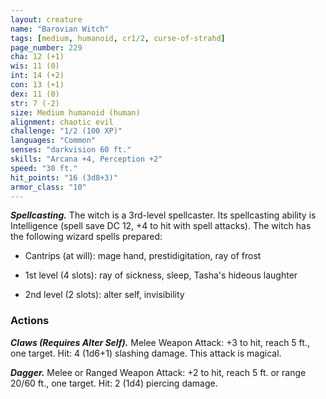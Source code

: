 ```yaml
---
layout: creature
name: "Barovian Witch"
tags: [medium, humanoid, cr1/2, curse-of-strahd]
page_number: 229
cha: 12 (+1)
wis: 11 (0)
int: 14 (+2)
con: 13 (+1)
dex: 11 (0)
str: 7 (-2)
size: Medium humanoid (human)
alignment: chaotic evil
challenge: "1/2 (100 XP)"
languages: "Common"
senses: "darkvision 60 ft."
skills: "Arcana +4, Perception +2"
speed: "30 ft."
hit_points: "16 (3d8+3)"
armor_class: "10"
---
```


***Spellcasting.*** The witch is a 3rd-level spellcaster. Its spellcasting ability is Intelligence (spell save DC 12, +4 to hit with spell attacks). The witch has the following wizard spells prepared:

* Cantrips (at will): mage hand, prestidigitation, ray of frost

* 1st level (4 slots): ray of sickness, sleep, Tasha's hideous laughter

* 2nd level (2 slots): alter self, invisibility

### Actions

***Claws (Requires Alter Self).*** Melee Weapon Attack: +3 to hit, reach 5 ft., one target. Hit: 4 (1d6+1) slashing damage. This attack is magical.

***Dagger.*** Melee or Ranged Weapon Attack: +2 to hit, reach 5 ft. or range 20/60 ft., one target. Hit: 2 (1d4) piercing damage.
